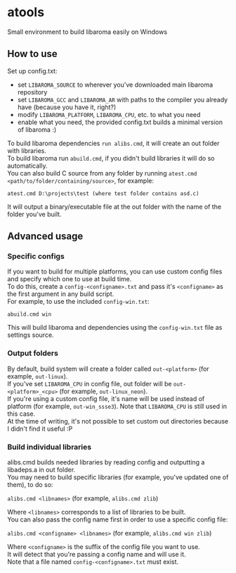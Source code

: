 # atools
Small environment to build libaroma easily on Windows
## How to use
Set up config.txt:  
- set `LIBAROMA_SOURCE` to wherever you've downloaded main libaroma repository
- set `LIBAROMA_GCC` and `LIBAROMA_AR` with paths to the compiler you already have (because you have it, right?)
- modify `LIBAROMA_PLATFORM`, `LIBAROMA_CPU`, etc. to what you need
- enable what you need, the provided config.txt builds a minimal version of libaroma :)  

To build libaroma dependencies `run alibs.cmd`, it will create an out folder with libraries.  
To build libaroma run `abuild.cmd`, if you didn't build libraries it will do so automatically.  
You can also build C source from any folder by running `atest.cmd <path/to/folder/containing/source>`, for example:  

`atest.cmd D:\projects\test (where test folder contains asd.c)`  

It will output a binary/executable file at the out folder with the name of the folder you've built.  

## Advanced usage
### Specific configs
If you want to build for multiple platforms, you can use custom config files and specify which one to use at build time.  
To do this, create a `config-<configname>.txt` and pass it's `<configname>` as the first argument in any build script.  
For example, to use the included `config-win.txt`:

`abuild.cmd win`  

This will build libaroma and dependencies using the `config-win.txt` file as settings source.

### Output folders
By default, build system will create a folder called `out-<platform>` (for example, `out-linux`).  
If you've set `LIBAROMA_CPU` in config file, out folder will be `out-<platform>_<cpu>` (for example, `out-linux_neon`).  
If you're using a custom config file, it's name will be used instead of platform (for example, `out-win_ssse3`). Note that `LIBAROMA_CPU` is still used in this case.  
At the time of writing, it's not possible to set custom out directories because I didn't find it useful :P  

### Build individual libraries 
alibs.cmd builds needed libraries by reading config and outputting a libadeps.a in out folder.  
You may need to build specific libraries (for example, you've updated one of them), to do so:  

`alibs.cmd <libnames>` (for example, `alibs.cmd zlib`)

Where `<libnames>` corresponds to a list of libraries to be built.  
You can also pass the config name first in order to use a specific config file:  

`alibs.cmd <configname> <libnames>` (for example, `alibs.cmd win zlib`)

Where `<configname>` is the suffix of the config file you want to use.  
It will detect that you're passing a config name and will use it.  
Note that a file named `config-<configname>.txt` must exist.

